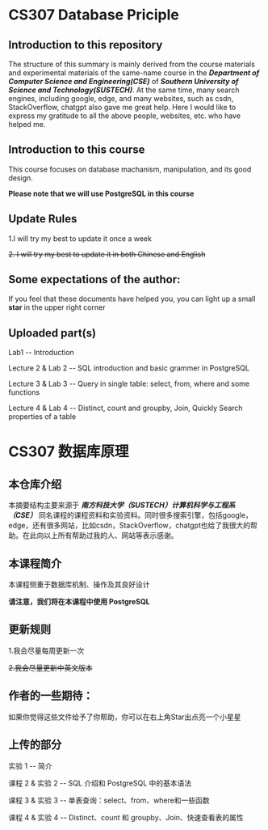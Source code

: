 # CS307 Database Priciple

## Introduction to this repository

The structure of this summary is mainly derived from the course materials and experimental materials of the same-name course in the ***Department of Computer Science and Engineering(CSE)*** of ***Southern University of Science and Technology(SUSTECH)***. At the same time, many search engines, including google, edge, and many websites, such as csdn, StackOverflow, chatgpt also gave me great help. Here I would like to express my gratitude to all the above people, websites, etc. who have helped me.


## Introduction to this course

This course focuses on database machanism, manipulation, and its good design.

**Please note that we will use PostgreSQL in this course**

## Update Rules

1.I will try my best to update it once a week

~~2. I will try my best to update it in both Chinese and English~~

## Some expectations of the author:

If you feel that these documents have helped you, you can light up a small **star** in the upper right corner

## Uploaded part(s)

Lab1 -- Introduction

Lecture 2 & Lab 2 -- SQL introduction and basic grammer in PostgreSQL

Lecture 3 & Lab 3 -- Query in single table: select, from, where and some functions

Lecture 4 & Lab 4 -- Distinct, count and groupby, Join, Quickly Search properties of a table





# CS307 数据库原理

## 本仓库介绍

本摘要结构主要来源于 ***南方科技大学（SUSTECH）计算机科学与工程系（CSE）*** 同名课程的课程资料和实验资料。同时很多搜索引擎，包括google，edge，还有很多网站，比如csdn，StackOverflow，chatgpt也给了我很大的帮助。在此向以上所有帮助过我的人、网站等表示感谢。

## 本课程简介

本课程侧重于数据库机制、操作及其良好设计

**请注意，我们将在本课程中使用 PostgreSQL**

## 更新规则

1.我会尽量每周更新一次

~~2.我会尽量更新中英文版本~~

## 作者的一些期待：

如果你觉得这些文件给予了你帮助，你可以在右上角Star出点亮一个小星星

## 上传的部分

实验 1 -- 简介

课程 2 & 实验 2 -- SQL 介绍和 PostgreSQL 中的基本语法

课程 3 & 实验 3 -- 单表查询：select、from、where和一些函数

课程 4 & 实验 4 -- Distinct、count 和 groupby、Join、快速查看表的属性
